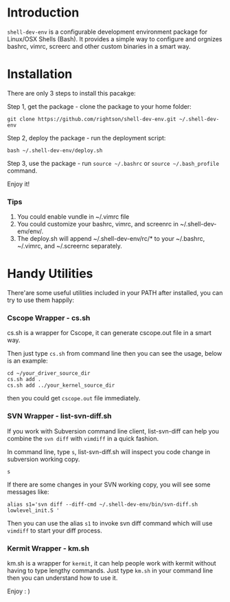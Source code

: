 Introduction
===================

`shell-dev-env` is a configurable development environment package for Linux/OSX Shells (Bash).
It provides a simple way to configure and orgnizes bashrc, vimrc, screerc and other custom binaries in a smart way.

Installation
===================

There are only 3 steps to install this pacakge:

Step 1, get the package - clone the package to your home folder:

	git clone https://github.com/rightson/shell-dev-env.git ~/.shell-dev-env

Step 2, deploy the package - run the deployment script:

	bash ~/.shell-dev-env/deploy.sh	
	
Step 3, use the package - run `source ~/.bashrc` or `source ~/.bash_profile` command.

Enjoy it!	

### Tips

1. You could enable vundle in ~/.vimrc file
2. You could customize your bashrc, vimrc, and screenrc in ~/.shell-dev-env/env/.
3. The deploy.sh will append ~/.shell-dev-env/rc/* to your ~/.bashrc, ~/.vimrc, and ~/.screernc separately.


Handy Utilities
===================

There'are some useful utilities included in your PATH after installed, you can try to use them happily:

### Cscope Wrapper - cs.sh

cs.sh is a wrapper for Cscope, it can generate cscope.out file in a smart way.

Then just type `cs.sh` from command line then you can see the usage, below is an example:

	cd ~/your_driver_source_dir
	cs.sh add .
	cs.sh add ../your_kernel_source_dir
	
then you could get `cscope.out` file immediately.


### SVN Wrapper - list-svn-diff.sh

If you work with Subversion command line client, list-svn-diff can help you combine the `svn diff` with `vimdiff` in a quick fashion.

In command line, type `s`, list-svn-diff.sh will inspect you code change in subversion working copy. 

    s

If there are some changes in your SVN working copy, you will see some messages like:

    alias s1='svn diff --diff-cmd ~/.shell-dev-env/bin/svn-diff.sh lowlevel_init.S '

Then you can use the alias `s1` to invoke svn diff command which will use `vimdiff` to start your diff process.

### Kermit Wrapper - km.sh

km.sh is a wrapper for `kermit`, it can help people work with kermit without having to type lengthy commands. Just type `km.sh` in your command line then you can understand how to use it.

Enjoy : )

